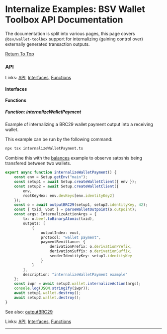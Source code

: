 # Internalize Examples: BSV Wallet Toolbox API Documentation

The documentation is split into various pages, this page covers `@bsv/wallet-toolbox` support
for internalizing (gaining control over) externally generated transaction outputs.


[Return To Top](./README.md)

<!--#region ts2md-api-merged-here-->
### API

Links: [API](#api), [Interfaces](#interfaces), [Functions](#functions)

#### Interfaces

#### Functions

##### Function: internalizeWalletPayment

Example of internalizing a BRC29 wallet payment output into a receiving wallet.

This example can be run by the following command:

```bash
npx tsx internalizeWalletPayment.ts
```

Combine this with the [balances](./README.md#function-balances) example to observe satoshis being transfered between
two wallets.

```ts
export async function internalizeWalletPayment() {
    const env = Setup.getEnv("main");
    const setup1 = await Setup.createWalletClient({ env });
    const setup2 = await Setup.createWalletClient({
        env,
        rootKeyHex: env.devKeys[env.identityKey2]
    });
    const o = await outputBRC29(setup1, setup2.identityKey, 42);
    const { txid, vout } = parseWalletOutpoint(o.outpoint);
    const args: InternalizeActionArgs = {
        tx: o.beef.toBinaryAtomic(txid),
        outputs: [
            {
                outputIndex: vout,
                protocol: "wallet payment",
                paymentRemittance: {
                    derivationPrefix: o.derivationPrefix,
                    derivationSuffix: o.derivationSuffix,
                    senderIdentityKey: setup1.identityKey
                }
            }
        ],
        description: "internalizeWalletPayment example"
    };
    const iwpr = await setup2.wallet.internalizeAction(args);
    console.log(JSON.stringify(iwpr));
    await setup1.wallet.destroy();
    await setup2.wallet.destroy();
}
```

See also: [outputBRC29](./brc29.md#function-outputbrc29)

Links: [API](#api), [Interfaces](#interfaces), [Functions](#functions)

---

<!--#endregion ts2md-api-merged-here-->